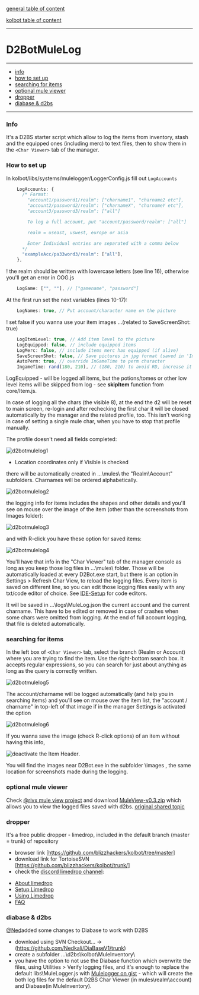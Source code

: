 [general table of content](https://github.com/blizzhackers/documentation/#diablo-2-botting-system)

[kolbot table of content](https://github.com/blizzhackers/documentation/tree/master/kolbot/#kolbot)

---

# D2BotMuleLog

---

* [info](#info)
* [how to set up](#how-to-set-up)
* [searching for items](#searching-for-items)
* [optional mule viewer](#optional-mule-viewer)
* [dropper](#dropper)
* [diabase & d2bs](#diabase--d2bs)

---

### Info
It's a D2BS starter script which allow to log the items from inventory, stash and the equipped ones (including merc) to text files, then to show them in the `<Char Viewer>` tab of the manager.

### How to set up
In kolbot/libs/systems/mulelogger/LoggerConfig.js fill out `LogAccounts`
```javascript
    LogAccounts: {
      /* Format:
        "account1/password1/realm": ["charname1", "charname2 etc"],
        "account2/password2/realm": ["charnameX", "charnameY etc"],
        "account3/password3/realm": ["all"]

        To log a full account, put "account/password/realm": ["all"]

        realm = useast, uswest, europe or asia

        Enter Individual entries are separated with a comma below
      */
      "exampleAcc/pa33word3/realm": ["all"],
    },
```
! the realm should be written with lowercase letters (see line 16), otherwise you'll get an error in OOG.js
```javascript
	LogGame: ["", ""], // ["gamename", "password"]
```


At the first run set the next variables (lines 10-17):
```javascript
	LogNames: true, // Put account/character name on the picture
```
! set false if you wanna use your item images ...(related to SaveScreenShot: true)
```javascript
	LogItemLevel: true, // Add item level to the picture
	LogEquipped: false, // include equipped items
	LogMerc: false, // include items merc has equipped (if alive)
	SaveScreenShot: false, // Save pictures in jpg format (saved in 'Images' folder)
	AutoPerm: true, // override InGameTime to perm character
	IngameTime: rand(180, 210), // (180, 210) to avoid RD, increase it to (7230, 7290) for mule perming
```

LogEquipped - will be logged all items,  but the potions/tomes or other low level items will be skipped from log - see **skipItem** function from core/Item.js.

In case of logging all the chars (the visible 8), at the end the d2 will be reset to main screen, re-login and after rechecking the first char it will be closed automatically by the manager and the related profile, too. This isn't working in case of setting a single mule char, when you have to stop that profile manually.

The profile doesn't need all fields completed:

![d2botmulelog1](img/kolbot-d2botmulelog1.png)
* Location coordinates only if Visible is checked

there will be automatically created in ...\mules\ the "Realm\Account\" subfolders. Charnames will be ordered alphabetically.

![d2botmulelog2](img/kolbot-d2botmulelog2.png)

the logging info for items includes the shapes and other details and you'll see on mouse over the image of the item (other than the screenshots from Images folder):

![d2botmulelog3](img/kolbot-d2botmulelog3.png)

and with R-click you have these option for saved items:

![d2botmulelog4](img/kolbot-d2botmulelog4.png)

You'll have that info in the "Char Viewer" tab of the manager console as long as you keep those log files in ...\mules\ folder. Those will be automatically loaded at every D2Bot.exe start, but there is an option in Settings > Refresh Char View, to reload the logging files.
Every item is saved on different line, so you can edit those logging files easily with any txt/code editor of choice. See [IDE-Setup](IDES#code-editors-ides) for code editors.

It will be saved in ...\logs\MuleLog.json the current account and the current charname. This have to be edited or removed in case of crashes when some chars were omitted from logging. At the end of full account logging, that file is deleted automatically.

### searching for items
In the left box of `<Char Viewer>` tab, select the branch (Realm or Account) where you are trying to find the item. Use the right-bottom search box. It accepts regular expressions, so you can search for just about anything as long as the query is correctly written.

![d2botmulelog5](img/kolbot-d2botmulelog5.png)

The account/charname will be logged automatically (and help you in searching items) and you'll see on mouse over the item list, the "account / charname" in top-left of that image if in the manager Settings is activated the option 

![d2botmulelog6](img/kolbot-d2botmulelog6.png)

If you wanna save the image (check R-click options) of an item without having this info, 

![deactivate the Item Header](img/kolbot-d2botmulelog7.png).

You will find the images near D2Bot.exe in the subfolder \images , the same location for screenshots made during the logging.

### optional mule viewer

Check [@rivx mule view project](http://www.rivsoft.net/projects/other/muleview/) and download [MuleView-v0.3.zip](http://www.rivsoft.net/download/other/MuleView-v0.3.zip) which allows you to view the logged files saved with d2bs. 
[original shared topic](https://web.archive.org/web/20150613144010/http://www.blizzhackers.cc:80/viewtopic.php?f=172&t=500047)

### dropper
It's a free public dropper - limedrop, included in the default branch (master = trunk) of repository
- browser link [https://github.com/blizzhackers/kolbot/tree/master]
- download link for TortoiseSVN [https://github.com/blizzhackers/kolbot/trunk/]
- check the [discord limedrop channel](https://discordapp.com/channels/430522386253611018/482930024681439242):

* [About limedrop](https://github.com/blizzhackers/documentation/tree/master/limedrop#about-limedrop)
* [Setup Limedrop](https://github.com/blizzhackers/documentation/tree/master/limedrop#setup-limedrop)
* [Using Limedrop](https://github.com/blizzhackers/documentation/tree/master/limedrop#using-limedrop)
* [FAQ](https://github.com/blizzhackers/documentation/tree/master/limedrop#frequently-asked-questions)


### diabase & d2bs
[@Ned](https://github.com/Nedkali/)added some changes to Diabase to work with D2BS

* download using SVN Checkout... -> (https://github.com/Nedkali/DiaBaseV1/trunk)
* create a subfolder ...\d2bs\kolbot\MuleInventory\
* you have the option to not use the Diabase function which overwrite the files, using Utilities > Verify logging files, and it's enough to replace the default libs\MuleLogger.js with [Mulelogger on gist](https://gist.github.com/mf022/a0ee6d71d071dc45635650cef4bc8afd) - which will create the both log files for the default D2BS Char Viewer (in mules\realm\account) and Diabase(in MuleInventory\).